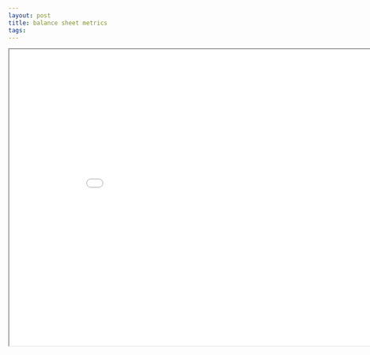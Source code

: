 ```yaml
---
layout: post
title: balance sheet metrics
tags: 
--- 
```


<div class="pdf-container">
    <iframe src="assets/bill-hanna/BS KPIs.v2.pdf#zoom=FitH" title="balance sheet metrics" height="600" width="912" allowFullScreen="true">
    </iframe>
</div>
